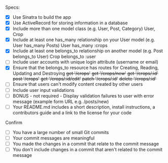 Specs:
- [x] Use Sinatra to build the app
- [x] Use ActiveRecord for storing information in a database
- [x] Include more than one model class (e.g. User, Post, Category)
    User, Crop
- [x] Include at least one has_many relationship on your User model (e.g. User has_many Posts)
    User has_many :crops
- [x] Include at least one belongs_to relationship on another model (e.g. Post belongs_to User)
    Crop belongs_to :user
- [ ] Include user accounts with unique login attribute (username or email)
- [x] Ensure that the belongs_to resource has routes for Creating, Reading, Updating and Destroying
    ~~get '/crops'~~
    ~~get '/crops/new'~~
    ~~get '/crops/:id'~~
    ~~post '/crops'~~
    ~~get '/crops/:id/edit'~~
    ~~patch '/crops/:id'~~
    ~~delete '/crops/:id'~~
- [ ] Ensure that users can't modify content created by other users
- [ ] Include user input validations
- [ ] BONUS - not required - Display validation failures to user with error message (example form URL e.g. /posts/new)
- [ ] Your README.md includes a short description, install instructions, a contributors guide and a link to the license for your code

Confirm
- [ ] You have a large number of small Git commits
- [ ] Your commit messages are meaningful
- [ ] You made the changes in a commit that relate to the commit message
- [ ] You don't include changes in a commit that aren't related to the commit message